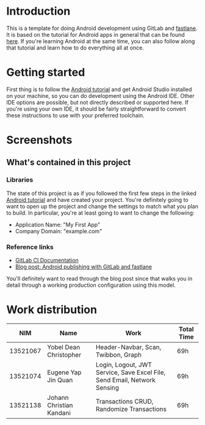 # Introduction

This is a template for doing Android development using GitLab
and [fastlane](https://fastlane.tools/).
It is based on the tutorial for Android apps in general that can be
found [here](https://developer.android.com/training/basics/firstapp/).
If you're learning Android at the same time, you can also follow along that
tutorial and learn how to do everything all at once.

# Getting started

First thing is to follow
the [Android tutorial](https://developer.android.com/training/basics/firstapp/) and
get Android Studio installed on your machine, so you can do development using
the Android IDE. Other IDE options are possible, but not directly described or
supported here. If you're using your own IDE, it should be fairly straightforward
to convert these instructions to use with your preferred toolchain.

# Screenshots

## What's contained in this project

### Libraries

The state of this project is as if you followed the first few steps in the linked
[Android tutorial](https://developer.android.com/training/basics/firstapp/) and
have created your project. You're definitely going to want to open up the
project and change the settings to match what you plan to build. In particular,
you're at least going to want to change the following:

- Application Name: "My First App"
- Company Domain: "example.com"

### Reference links

- [GitLab CI Documentation](https://docs.gitlab.com/ee/ci/)
- [Blog post: Android publishing with GitLab and fastlane](https://about.gitlab.com/2019/01/28/android-publishing-with-gitlab-and-fastlane/)

You'll definitely want to read through the blog post since that walks you in detail
through a working production configuration using this model.

# Work distribution

| NIM      | Name                     | Work                                                                     | Total Time |
| -------- | ------------------------ | ------------------------------------------------------------------------ | ---------- |
| 13521067 | Yobel Dean Christopher   | Header-Navbar, Scan, Twibbon, Graph                                      | 69h        |
| 13521074 | Eugene Yap Jin Quan      | Login, Logout, JWT Service, Save Excel File, Send Email, Network Sensing | 69h        |
| 13521138 | Johann Christian Kandani | Transactions CRUD, Randomize Transactions                                | 69h        |
